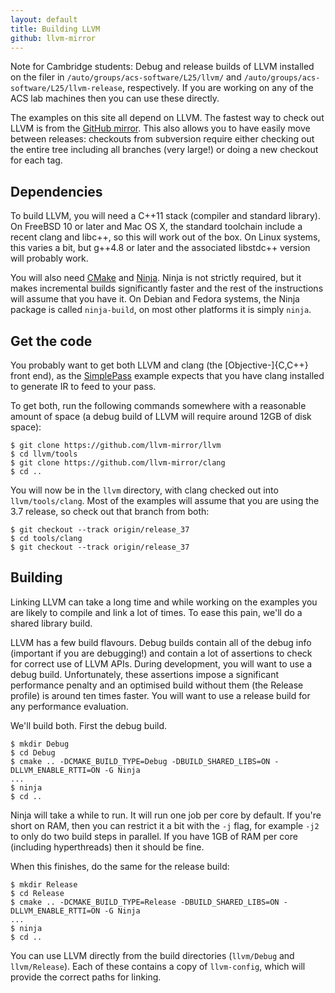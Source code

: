 ```yaml
---
layout: default
title: Building LLVM
github: llvm-mirror
---
```


Note for Cambridge students: Debug and release builds of LLVM installed on the filer in `/auto/groups/acs-software/L25/llvm/` and `/auto/groups/acs-software/L25/llvm-release`, respectively.
If you are working on any of the ACS lab machines then you can use these directly.

The examples on this site all depend on LLVM.
The fastest way to check out LLVM is from the [GitHub mirror](https://github.com/llvm-mirror/llvm).
This also allows you to have easily move between releases: checkouts from subversion require either checking out the entire tree including all branches (very large!) or doing a new checkout for each tag.

Dependencies
------------

To build LLVM, you will need a C++11 stack (compiler and standard library).
On FreeBSD 10 or later and Mac OS X, the standard toolchain include a recent clang and libc++, so this will work out of the box.
On Linux systems, this varies a bit, but g++4.8 or later and the associated libstdc++ version will probably work.

You will also need [CMake](http://www.cmake.org) and [Ninja](https://martine.github.io/ninja/).
Ninja is not strictly required, but it makes incremental builds significantly faster and the rest of the instructions will assume that you have it.
On Debian and Fedora systems, the Ninja package is called `ninja-build`, on most other platforms it is simply `ninja`.

Get the code
------------

You probably want to get both LLVM and clang (the [Objective-]{C,C++} front end), as the [SimplePass](SimplePass) example expects that you have clang installed to generate IR to feed to your pass.

To get both, run the following commands somewhere with a reasonable amount of space (a debug build of LLVM will require around 12GB of disk space):

	$ git clone https://github.com/llvm-mirror/llvm
	$ cd llvm/tools
	$ git clone https://github.com/llvm-mirror/clang
	$ cd ..

You will now be in the `llvm` directory, with clang checked out into `llvm/tools/clang`.
Most of the examples will assume that you are using the 3.7 release, so check out that branch from both:

	$ git checkout --track origin/release_37
	$ cd tools/clang
	$ git checkout --track origin/release_37

Building
--------

Linking LLVM can take a long time and while working on the examples you are likely to compile and link a lot of times.
To ease this pain, we'll do a shared library build.

LLVM has a few build flavours.
Debug builds contain all of the debug info (important if you are debugging!) and contain a lot of assertions to check for correct use of LLVM APIs.
During development, you will want to use a debug build.
Unfortunately, these assertions impose a significant performance penalty and an optimised build without them (the Release profile) is around ten times faster.
You will want to use a release build for any performance evaluation.

We'll build both.
First the debug build.

	$ mkdir Debug
	$ cd Debug
	$ cmake .. -DCMAKE_BUILD_TYPE=Debug -DBUILD_SHARED_LIBS=ON -DLLVM_ENABLE_RTTI=ON -G Ninja
	...
	$ ninja
	$ cd ..

Ninja will take a while to run.
It will run one job per core by default.
If you're short on RAM, then you can restrict it a bit with the `-j` flag, for example `-j2` to only do two build steps in parallel.
If you have 1GB of RAM per core (including hyperthreads) then it should be fine.

When this finishes, do the same for the release build:

	$ mkdir Release
	$ cd Release
	$ cmake .. -DCMAKE_BUILD_TYPE=Release -DBUILD_SHARED_LIBS=ON -DLLVM_ENABLE_RTTI=ON -G Ninja
	...
	$ ninja
	$ cd ..

You can use LLVM directly from the build directories (`llvm/Debug` and `llvm/Release`).  Each of these contains a copy of `llvm-config`, which will provide the correct paths for linking.
